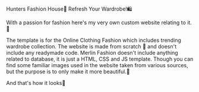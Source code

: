 Hunters Fashion House🛒
Refresh Your Wardrobe!🛍️

With a passion for fashion here's my very own custom website relating to it.💃

The template is for the Online Clothing Fashion which includes trending wardrobe collection. The website is made from scratch 🥳 and doesn't include any readymade code. Merlin Fashion doesn't include anything related to database, it is just a HTML, CSS and JS template. Though you can find some familiar images used in the website taken from various sources, but the purpose is to only make it more beautiful.🖤

And that's how it looks🤩